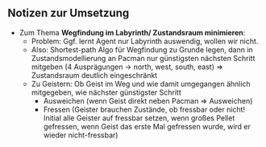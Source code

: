 ## Notizen zur Umsetzung

* Zum Thema __Wegfindung im Labyrinth/ Zustandsraum minimieren__:
	* Problem: Ggf. lernt Agent nur Labyrinth auswendig, wollen wir nicht.	
	* Also: Shortest-path Algo für Wegfindung zu Grunde legen, dann in Zustandsmodellierung an Pacman nur günstigsten nächsten Schritt mitgeben (4 Ausprägungen -> north, west, south, east) => Zustandsraum deutlich eingeschränkt	
	* Zu Geistern: Ob Geist im Weg und wie damit umgegangen ähnlich mitgegeben, wie nächster günstigster Schritt
		* Ausweichen (wenn Geist direkt neben Pacman => Ausweichen)
		* Fressen (Geister brauchen Zustände, ob fressbar oder nicht! Initial alle Geister auf fressbar setzen, wenn großes Pellet gefressen, wenn Geist das erste Mal gefressen wurde, wird er wieder nicht-fressbar)
